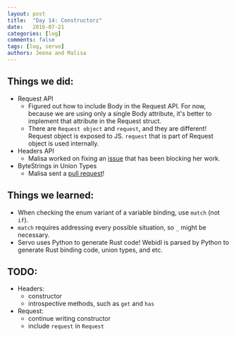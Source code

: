 ```yaml
---
layout: post
title:  "Day 14: Constructorz"
date:   2016-07-21
categories: [log]
comments: false
tags: [log, servo]
authors: Jeena and Malisa
---
```


## Things we did:
- Request API
    - Figured out how to include Body in the Request API. For now, because we are using only a single Body attribute, it's better to implement that attribute in the Request struct.
    - There are `Request object` and `request`, and they are different! Request object is exposed to JS. `request` that is part of Request object is used internally.
- Headers API
    - Malisa worked on fixing an [issue](https://github.com/servo/servo/issues/12527) that has been blocking her work.
- ByteStrings in Union Types
    - Malisa sent a [pull request](https://github.com/servo/servo/pull/12546)!

## Things we learned:
- When checking the enum variant of a variable binding, use `match` (not `if`).
- `match` requires addressing every possible situation, so `_` might be necessary.
- Servo uses Python to generate Rust code! Webidl is parsed by Python to generate Rust binding code, union types, and etc.

## TODO:
- Headers:
    - constructor
    - introspective methods, such as `get` and `has`
- Request:
    - continue writing constructor
    - include `request` in `Request`
